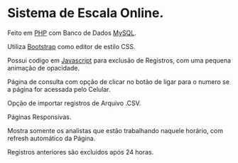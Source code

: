 # Sistema de Escala Online.

Feito em [PHP](https://www.php.net/ "PHP") com Banco de Dados [MySQL](https://www.mysql.com/ "MySQL").

Utiliza [Bootstrap](https://getbootstrap.com/ "Bootstrap") como editor de estilo CSS. 

Possui codigo em [Javascript](https://www.javascript.com/ "Javascript") para exclusão de Registros, com uma pequena animação de opacidade.

Página de consulta com opção de clicar no botão de ligar para o numero se a página for acessada pelo Celular.

Opção de importar registros de Arquivo .CSV.

Páginas Responsivas.

Mostra somente os analistas que estão trabalhando naquele horário, com refresh automático da Página.

Registros anteriores são excluidos após 24 horas.



